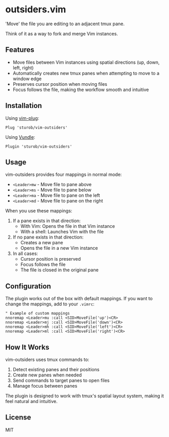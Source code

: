 # outsiders.vim

'Move' the file you are editing to an adjacent tmux pane.

Think of it as a way to fork and merge Vim instances.

## Features

- Move files between Vim instances using spatial directions (up, down, left, right)
- Automatically creates new tmux panes when attempting to move to a window edge
- Preserves cursor position when moving files
- Focus follows the file, making the workflow smooth and intuitive

## Installation

Using [vim-plug](https://github.com/junegunn/vim-plug):
```viml
Plug 'sturob/vim-outsiders'
```

Using [Vundle](https://github.com/VundleVim/Vundle.vim):
```viml
Plugin 'sturob/vim-outsiders'
```

## Usage

vim-outsiders provides four mappings in normal mode:

- `<Leader>mw` - Move file to pane above
- `<Leader>ms` - Move file to pane below
- `<Leader>ma` - Move file to pane on the left
- `<Leader>md` - Move file to pane on the right

When you use these mappings:
1. If a pane exists in that direction:
   - With Vim: Opens the file in that Vim instance
   - With a shell: Launches Vim with the file
2. If no pane exists in that direction:
   - Creates a new pane
   - Opens the file in a new Vim instance
3. In all cases:
   - Cursor position is preserved
   - Focus follows the file
   - The file is closed in the original pane

## Configuration

The plugin works out of the box with default mappings. If you want to change the mappings, add to your `.vimrc`:

```viml
" Example of custom mappings
nnoremap <Leader>mu :call <SID>MoveFile('up')<CR>
nnoremap <Leader>mj :call <SID>MoveFile('down')<CR>
nnoremap <Leader>mh :call <SID>MoveFile('left')<CR>
nnoremap <Leader>ml :call <SID>MoveFile('right')<CR>
```

## How It Works

vim-outsiders uses tmux commands to:
1. Detect existing panes and their positions
2. Create new panes when needed
3. Send commands to target panes to open files
4. Manage focus between panes

The plugin is designed to work with tmux's spatial layout system, making it feel natural and intuitive.

## License

MIT
